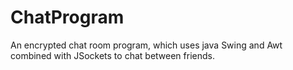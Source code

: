 # ChatProgram
An encrypted chat room program, which uses java Swing and Awt combined with JSockets to chat between friends.
